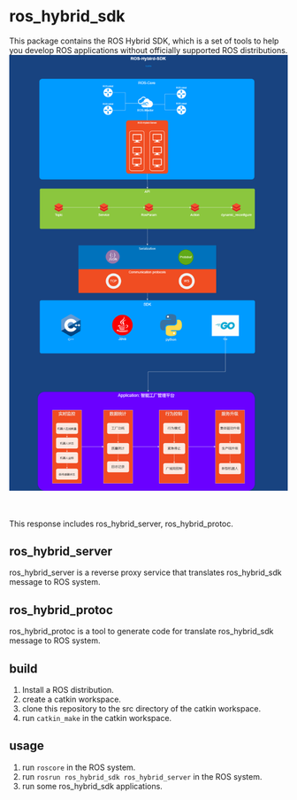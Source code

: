 # ros_hybrid_sdk
This package contains the ROS Hybrid SDK, 
which is a set of tools to help you develop ROS applications without officially supported ROS distributions.
![architecture diagram](ROS-Hybird-SDK.drawio.png)

<br>
<br>
This response includes ros_hybrid_server, ros_hybrid_protoc.

## ros_hybrid_server
ros_hybrid_server is a reverse proxy service that translates ros_hybrid_sdk message to ROS system.


## ros_hybrid_protoc
ros_hybrid_protoc is a tool to generate code for translate ros_hybrid_sdk message to ROS system.


## build
1. Install a ROS distribution.
2. create a catkin workspace.
3. clone this repository to the src directory of the catkin workspace.
4. run `catkin_make` in the catkin workspace.

## usage
1. run `roscore` in the ROS system.
2. run `rosrun ros_hybrid_sdk ros_hybrid_server` in the ROS system.
3. run some ros_hybrid_sdk applications.